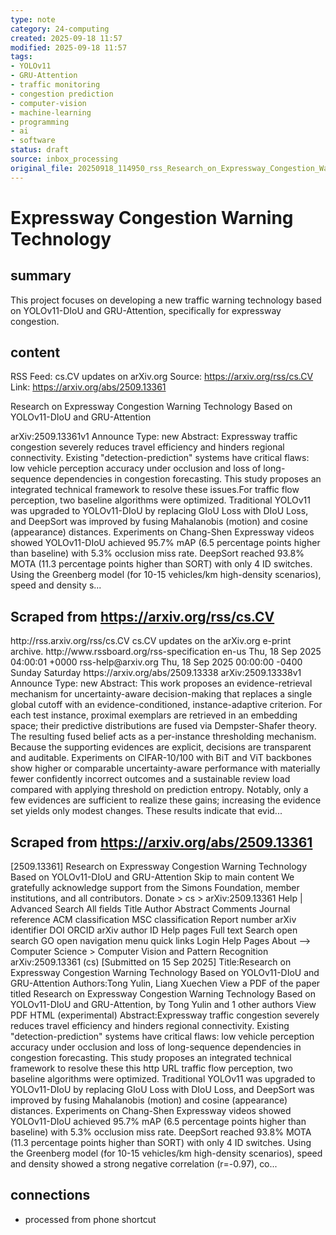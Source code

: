 ```yaml
---
type: note
category: 24-computing
created: 2025-09-18 11:57
modified: 2025-09-18 11:57
tags:
- YOLOv11
- GRU-Attention
- traffic monitoring
- congestion prediction
- computer-vision
- machine-learning
- programming
- ai
- software
status: draft
source: inbox_processing
original_file: 20250918_114950_rss_Research_on_Expressway_Congestion_Warning_Technolo.txt
---
```



# Expressway Congestion Warning Technology

## summary
This project focuses on developing a new traffic warning technology based on YOLOv11-DIoU and GRU-Attention, specifically for expressway congestion.

## content
RSS Feed: cs.CV updates on arXiv.org
Source: https://arxiv.org/rss/cs.CV
Link: https://arxiv.org/abs/2509.13361

Research on Expressway Congestion Warning Technology Based on YOLOv11-DIoU and GRU-Attention

arXiv:2509.13361v1 Announce Type: new Abstract: Expressway traffic congestion severely reduces travel efficiency and hinders regional connectivity. Existing "detection-prediction" systems have critical flaws: low vehicle perception accuracy under occlusion and loss of long-sequence dependencies in congestion forecasting. This study proposes an integrated technical framework to resolve these issues.For traffic flow perception, two baseline algorithms were optimized. Traditional YOLOv11 was upgraded to YOLOv11-DIoU by replacing GIoU Loss with DIoU Loss, and DeepSort was improved by fusing Mahalanobis (motion) and cosine (appearance) distances. Experiments on Chang-Shen Expressway videos showed YOLOv11-DIoU achieved 95.7\% mAP (6.5 percentage points higher than baseline) with 5.3\% occlusion miss rate. DeepSort reached 93.8\% MOTA (11.3 percentage points higher than SORT) with only 4 ID switches. Using the Greenberg model (for 10-15 vehicles/km high-density scenarios), speed and density s...

## Scraped from https://arxiv.org/rss/cs.CV
<?xml version='1.0' encoding='UTF-8'?>
<rss xmlns:arxiv="http://arxiv.org/schemas/atom" xmlns:dc="http://purl.org/dc/elements/1.1/" xmlns:atom="http://www.w3.org/2005/Atom" xmlns:content="http://purl.org/rss/1.0/modules/content/" version="2.0">
  <channel>
    <title>cs.CV updates on arXiv.org</title>
    <link>http://rss.arxiv.org/rss/cs.CV</link>
    <description>cs.CV updates on the arXiv.org e-print archive.</description>
    <atom:link href="http://rss.arxiv.org/rss/cs.CV" rel="self" type="application/rss+xml"/>
    <docs>http://www.rssboard.org/rss-specification</docs>
    <language>en-us</language>
    <lastBuildDate>Thu, 18 Sep 2025 04:00:01 +0000</lastBuildDate>
    <managingEditor>rss-help@arxiv.org</managingEditor>
    <pubDate>Thu, 18 Sep 2025 00:00:00 -0400</pubDate>
    <skipDays>
      <day>Sunday</day>
      <day>Saturday</day>
    </skipDays>
    <item>
      <title>Proximity-Based Evidence Retrieval for Uncertainty-Aware Neural Networks</title>
      <link>https://arxiv.org/abs/2509.13338</link>
      <description>arXiv:2509.13338v1 Announce Type: new 
Abstract: This work proposes an evidence-retrieval mechanism for uncertainty-aware decision-making that replaces a single global cutoff with an evidence-conditioned, instance-adaptive criterion. For each test instance, proximal exemplars are retrieved in an embedding space; their predictive distributions are fused via Dempster-Shafer theory. The resulting fused belief acts as a per-instance thresholding mechanism. Because the supporting evidences are explicit, decisions are transparent and auditable. Experiments on CIFAR-10/100 with BiT and ViT backbones show higher or comparable uncertainty-aware performance with materially fewer confidently incorrect outcomes and a sustainable review load compared with applying threshold on prediction entropy. Notably, only a few evidences are sufficient to realize these gains; increasing the evidence set yields only modest changes. These results indicate that evid...


## Scraped from https://arxiv.org/abs/2509.13361
[2509.13361] Research on Expressway Congestion Warning Technology Based on YOLOv11-DIoU and GRU-Attention Skip to main content We gratefully acknowledge support from the Simons Foundation, member institutions, and all contributors. Donate &gt; cs &gt; arXiv:2509.13361 Help | Advanced Search All fields Title Author Abstract Comments Journal reference ACM classification MSC classification Report number arXiv identifier DOI ORCID arXiv author ID Help pages Full text Search open search GO open navigation menu quick links Login Help Pages About --> Computer Science > Computer Vision and Pattern Recognition arXiv:2509.13361 (cs) [Submitted on 15 Sep 2025] Title:Research on Expressway Congestion Warning Technology Based on YOLOv11-DIoU and GRU-Attention Authors:Tong Yulin, Liang Xuechen View a PDF of the paper titled Research on Expressway Congestion Warning Technology Based on YOLOv11-DIoU and GRU-Attention, by Tong Yulin and 1 other authors View PDF HTML (experimental) Abstract:Expressway traffic congestion severely reduces travel efficiency and hinders regional connectivity. Existing &#34;detection-prediction&#34; systems have critical flaws: low vehicle perception accuracy under occlusion and loss of long-sequence dependencies in congestion forecasting. This study proposes an integrated technical framework to resolve these this http URL traffic flow perception, two baseline algorithms were optimized. Traditional YOLOv11 was upgraded to YOLOv11-DIoU by replacing GIoU Loss with DIoU Loss, and DeepSort was improved by fusing Mahalanobis (motion) and cosine (appearance) distances. Experiments on Chang-Shen Expressway videos showed YOLOv11-DIoU achieved 95.7\% mAP (6.5 percentage points higher than baseline) with 5.3\% occlusion miss rate. DeepSort reached 93.8\% MOTA (11.3 percentage points higher than SORT) with only 4 ID switches. Using the Greenberg model (for 10-15 vehicles/km high-density scenarios), speed and density showed a strong negative correlation (r=-0.97), co...


## connections
- processed from phone shortcut
